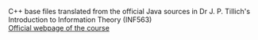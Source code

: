C++ base files translated from the official Java sources in Dr J. P. Tillich's Introduction to Information Theory (INF563)
<br />
<a href="https://www.rocq.inria.fr/secret/Jean-Pierre.Tillich/enseignement/X2015/index.html">Official webpage of the course</a>